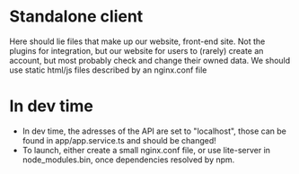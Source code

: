 # Standalone client
Here should lie files that make up our website, front-end site. Not the plugins for integration, but our website for users to (rarely) create an account, but most probably check and change their owned data.
We should use static html/js files described by an nginx.conf file

# In dev time
- In dev time, the adresses of the API are set to "localhost", those can be found in app/app.service.ts and should be changed!
- To launch, either create a small nginx.conf file, or use lite-server in node_modules\.bin, once dependencies resolved by npm.